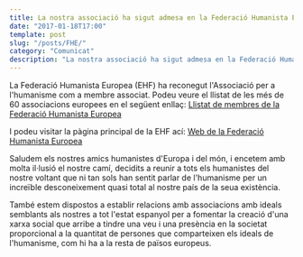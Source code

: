 ```yaml
---
title: La nostra associació ha sigut admesa en la Federació Humanista Europea
date: "2017-01-18T17:00"
template: post
slug: "/posts/FHE/"
category: "Comunicat"
description: "La nostra associació ha sigut admesa en la Federació Humanista Europea"
---
```


La Federació Humanista Europea (EHF) ha reconegut l'Associació per a l'humanisme com a membre associat. Podeu veure el llistat de les més de 60 associacions europees en el següent enllaç: <a href="http://humanistfederation.eu/membres.php" target="_blank">Llistat de membres de la Federació Humanista Europea</a>

I podeu visitar la pàgina principal de la EHF ací: <a href="http://humanistfederation.eu/index.php" target="_blank">Web de la Federació Humanista Europea</a>

Saludem els nostres amics humanistes d'Europa i del món, i encetem amb molta il·lusió el nostre camí, decidits a reunir a tots els humanistes del nostre voltant que ni tan sols han sentit parlar de l'humanisme per un increïble desconeixement quasi total al nostre país de la seua existència.

També estem dispostos a establir relacions amb associacions amb ideals semblants als nostres a tot l'estat espanyol per a fomentar la creació d'una xarxa social que arribe a tindre una veu i una presència en la societat proporcional a la quantitat de persones que comparteixen els ideals de l'humanisme, com hi ha a la resta de països europeus.
